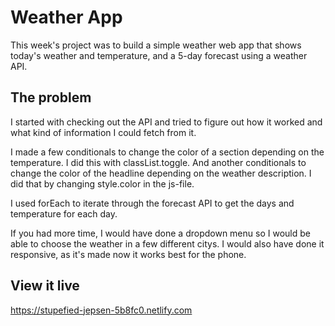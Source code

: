 # Weather App

This week's project was to build a simple weather web app that shows today's weather and temperature, and a 5-day forecast using a weather API.

## The problem

I started with checking out the API and tried to figure out how it worked and what kind of information I could fetch from it.

I made a few conditionals to change the color of a section depending on the temperature. I did this with classList.toggle.
And another conditionals to change the color of the headline depending on the weather description. I did that by changing style.color in the js-file.

I used forEach to iterate through the forecast API to get the days and temperature for each day.  

If you had more time, I would have done a dropdown menu so I would be able to choose the weather in a few different citys. I would also have done it responsive, as it's made now it works best for the phone.

## View it live

https://stupefied-jepsen-5b8fc0.netlify.com